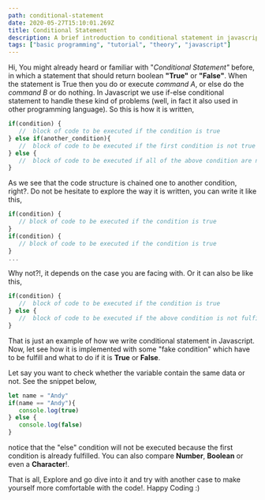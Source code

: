 ```yaml
---
path: conditional-statement
date: 2020-05-27T15:10:01.269Z
title: Conditional Statement
description: A brief introduction to conditional statement in javascript
tags: ["basic programming", "tutorial", "theory", "javascript"]
---
```

Hi, You might already heard or familiar with "*Conditional Statement"* before, in which a statement that should return boolean **"True"** or **"False"**. When the statement is True then you do or execute *command A*, or else do the *command B* or do nothing. In Javascript we use if-else conditional statement to handle these kind of problems (well, in fact it also used in other programming language). So this is how it is written,

```javascript
if(condition) {
   //  block of code to be executed if the condition is true
} else if(another_condition){
   //  block of code to be executed if the first condition is not true
} else {
   //  block of code to be executed if all of the above condition are not fullfiled
}
```

As we see that the code structure is chained one to another condition, right?. Do not be hesitate to explore the way it is written, you can write it like this,

```javascript
if(condition) {
   // block of code to be executed if the condition is true
}
if(condition) {
   // block of code to be executed if the condition is true
}
...
```

Why not?!, it depends on the case you are facing with. Or it can also be like this,

```javascript
if(condition) {
   //  block of code to be executed if the condition is true
} else {
   //  block of code to be executed if the above condition is not fulfilled
}
```

That is just an example of how we write conditional statement in Javascript. Now, let see how it is implemented with some "fake condition" which have to be fulfill and what to do if it is **True** or **False**.

Let say you want to check whether the variable contain the same data or not. See the snippet below,

```javascript
let name = "Andy"
if(name == "Andy"){
   console.log(true)
} else {
   console.log(false)
}
```

notice that the "else" condition will not be executed because the first condition is already fulfilled. You can also compare **Number**, **Boolean** or even a **Character**!.

That is all, Explore and go dive into it and try with another case to make yourself more comfortable with the code!. Happy Coding :)